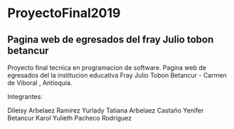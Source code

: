 # ProyectoFinal2019



Pagina web de egresados del fray Julio tobon betancur
-------------------------------------------------

Proyecto final tecnica en programacion de software. Pagina web de egresados del la institucion educativa Fray Julio Tobon Betancur - Carmen de Viboral , Antioquia.

Integrantes:

Dileisy Arbelaez Ramirez
Yurlady Tatiana Arbelaez Castaño
Yenifer Betancur
Karol Yulieth Pacheco Rodriguez

